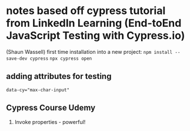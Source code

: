 # notes based off cypress tutorial from LinkedIn Learning (End-toEnd JavaScript Testing with Cypress.io)

(Shaun Wassell)
first time installation into a new project:
`npm install --save-dev cypress`
`npx cypress open`

## adding attributes for testing

`data-cy="max-char-input"`

## Cypress Course Udemy

1. Invoke properties - powerful!
